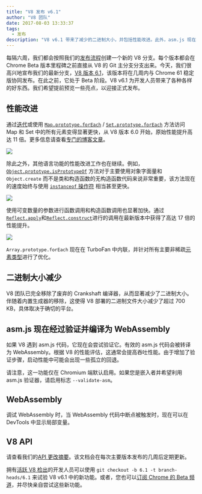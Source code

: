 ```yaml
---
title: "V8 发布 v6.1"
author: "V8 团队"
date: 2017-08-03 13:33:37
tags:
  - 发布
description: "V8 v6.1 带来了减少的二进制大小，并包括性能改进。此外，asm.js 现在经过验证并编译为 WebAssembly。"
---
```

每隔六周，我们都会按照我们的[发布流程](/docs/release-process)创建一个新的 V8 分支。每个版本都会在 Chrome Beta 版本里程碑之前直接从 V8 的 Git 主分支分支出来。今天，我们很高兴地宣布我们的最新分支，[V8 版本 6.1](https://chromium.googlesource.com/v8/v8.git/+log/branch-heads/6.1)，该版本将在几周内与 Chrome 61 稳定版协同发布。在此之前，它处于 Beta 阶段。V8 v6.1 为开发人员带来了各种各样的好东西。我们希望提前预览一些亮点，以迎接正式发布。

<!--truncate-->
## 性能改进

通过[迭代](http://exploringjs.com/es6/ch_iteration.html)或使用 [`Map.prototype.forEach`](https://developer.mozilla.org/en-US/docs/Web/JavaScript/Reference/Global_Objects/Map/forEach) / [`Set.prototype.forEach`](https://developer.mozilla.org/en-US/docs/Web/JavaScript/Reference/Global_Objects/Set/forEach) 方法访问 Map 和 Set 中的所有元素变得显著更快，从 V8 版本 6.0 开始，原始性能提升高达 11 倍。更多信息请查看[专门的博客文章](https://benediktmeurer.de/2017/07/14/faster-collection-iterators/)。

![](/_img/v8-release-61/iterating-collections.svg)

除此之外，其他语言功能的性能改进工作也在继续。例如，[`Object.prototype.isPrototypeOf`](https://developer.mozilla.org/en-US/docs/Web/JavaScript/Reference/Global_Objects/Object/isPrototypeOf) 方法对于主要使用对象字面量和 `Object.create` 而不是类和构造函数的无构造函数代码来说非常重要，该方法现在的速度始终与使用 [`instanceof` 操作符](https://developer.mozilla.org/en-US/docs/Web/JavaScript/Reference/Operators/instanceof) 相当甚至更快。

![](/_img/v8-release-61/checking-prototype.svg)

使用可变数量的参数进行函数调用和构造函数调用也显著加快。通过[`Reflect.apply`](https://developer.mozilla.org/en-US/docs/Web/JavaScript/Reference/Global_Objects/Reflect/apply)和[`Reflect.construct`](https://developer.mozilla.org/en-US/docs/Web/JavaScript/Reference/Global_Objects/Reflect/construct)进行的调用在最新版本中获得了高达 17 倍的性能提升。

![](/_img/v8-release-61/call-construct.svg)

`Array.prototype.forEach` 现在在 TurboFan 中内联，并针对所有主要非稀疏[元素类型](/blog/elements-kinds)进行了优化。

## 二进制大小减少

V8 团队已完全移除了废弃的 Crankshaft 编译器，从而显著减少了二进制大小。伴随着内置生成器的移除，这使得 V8 部署的二进制文件大小减少了超过 700 KB，具体取决于确切的平台。

## asm.js 现在经过验证并编译为 WebAssembly

如果 V8 遇到 asm.js 代码，它现在会尝试验证它。有效的 asm.js 代码会被转译为 WebAssembly。根据 V8 的性能评估，这通常会提高吞吐性能。由于增加了验证步骤，启动性能中可能会出现一些孤立的回退。

请注意，这一功能仅在 Chromium 端默认启用。如果您是嵌入者并希望利用 asm.js 验证器，请启用标志 `--validate-asm`。

## WebAssembly

调试 WebAssembly 时，当 WebAssembly 代码中断点被触发时，现在可以在 DevTools 中显示局部变量。

## V8 API

请查看我们的[API 更改摘要](https://docs.google.com/document/d/1g8JFi8T_oAE_7uAri7Njtig7fKaPDfotU6huOa1alds/edit)。该文档会在每次主要版本发布的几周后定期更新。

拥有[活跃 V8 检出](https://docs/source-code#using-git)的开发人员可以使用 `git checkout -b 6.1 -t branch-heads/6.1` 来试验 V8 v6.1 中的新功能。或者，您也可以[订阅 Chrome 的 Beta 频道](https://www.google.com/chrome/browser/beta.html)，并尽快亲自尝试这些新功能。
